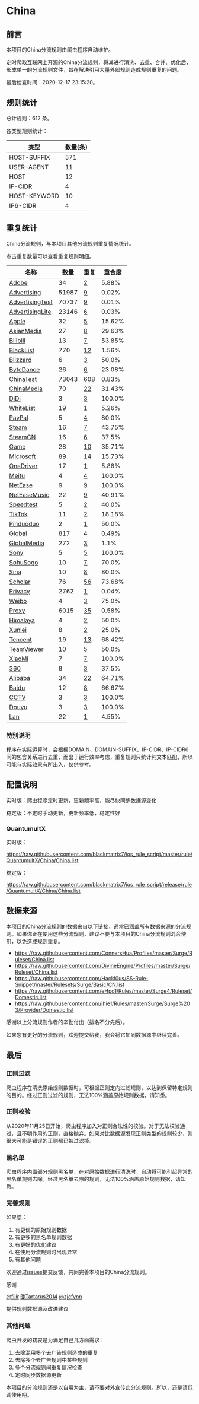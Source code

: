 # China

## 前言

本项目的China分流规则由爬虫程序自动维护。

定时爬取互联网上开源的China分流规则，将其进行清洗、去重、合并、优化后，形成单一的分流规则文件，旨在解决引用大量外部规则造成规则重复的问题。




最后检查时间：2020-12-17 23:15:20。

## 规则统计

总计规则：612 条。

各类型规则统计：

| 类型 | 数量(条) |
| ---- | ---- |
| HOST-SUFFIX | 571 |
| USER-AGENT | 11 |
| HOST | 12 |
| IP-CIDR | 4 |
| HOST-KEYWORD | 10 |
| IP6-CIDR | 4 |
## 重复统计

China分流规则，与本项目其他分流规则重复情况统计。

点击重复数量可以查看重复规则明细。

| 名称 | 数量 | 重复 | 重合度 |
| ---- | ---- | ---- | ------ |
|  [Adobe](https://github.com/blackmatrix7/ios_rule_script/tree/master/rule/QuantumultX/Adobe)    | 34   | [2](https://raw.githubusercontent.com/blackmatrix7/ios_rule_script/master/rule/QuantumultX/China/Repeat.list)   |   5.88% |
|  [Advertising](https://github.com/blackmatrix7/ios_rule_script/tree/master/rule/QuantumultX/Advertising)    | 51987   | [9](https://raw.githubusercontent.com/blackmatrix7/ios_rule_script/master/rule/QuantumultX/China/Repeat.list)   |   0.02% |
|  [AdvertisingTest](https://github.com/blackmatrix7/ios_rule_script/tree/master/rule/QuantumultX/AdvertisingTest)    | 70737   | [9](https://raw.githubusercontent.com/blackmatrix7/ios_rule_script/master/rule/QuantumultX/China/Repeat.list)   |   0.01% |
|  [AdvertisingLite](https://github.com/blackmatrix7/ios_rule_script/tree/master/rule/QuantumultX/AdvertisingLite)    | 23146   | [6](https://raw.githubusercontent.com/blackmatrix7/ios_rule_script/master/rule/QuantumultX/China/Repeat.list)   |   0.03% |
|  [Apple](https://github.com/blackmatrix7/ios_rule_script/tree/master/rule/QuantumultX/Apple)    | 32   | [5](https://raw.githubusercontent.com/blackmatrix7/ios_rule_script/master/rule/QuantumultX/China/Repeat.list)   |   15.62% |
|  [AsianMedia](https://github.com/blackmatrix7/ios_rule_script/tree/master/rule/QuantumultX/AsianMedia)    | 27   | [8](https://raw.githubusercontent.com/blackmatrix7/ios_rule_script/master/rule/QuantumultX/China/Repeat.list)   |   29.63% |
|  [Bilibili](https://github.com/blackmatrix7/ios_rule_script/tree/master/rule/QuantumultX/Bilibili)    | 13   | [7](https://raw.githubusercontent.com/blackmatrix7/ios_rule_script/master/rule/QuantumultX/China/Repeat.list)   |   53.85% |
|  [BlackList](https://github.com/blackmatrix7/ios_rule_script/tree/master/rule/QuantumultX/BlackList)    | 770   | [12](https://raw.githubusercontent.com/blackmatrix7/ios_rule_script/master/rule/QuantumultX/China/Repeat.list)   |   1.56% |
|  [Blizzard](https://github.com/blackmatrix7/ios_rule_script/tree/master/rule/QuantumultX/Blizzard)    | 6   | [3](https://raw.githubusercontent.com/blackmatrix7/ios_rule_script/master/rule/QuantumultX/China/Repeat.list)   |   50.0% |
|  [ByteDance](https://github.com/blackmatrix7/ios_rule_script/tree/master/rule/QuantumultX/ByteDance)    | 26   | [6](https://raw.githubusercontent.com/blackmatrix7/ios_rule_script/master/rule/QuantumultX/China/Repeat.list)   |   23.08% |
|  [ChinaTest](https://github.com/blackmatrix7/ios_rule_script/tree/master/rule/QuantumultX/ChinaTest)    | 73043   | [608](https://raw.githubusercontent.com/blackmatrix7/ios_rule_script/master/rule/QuantumultX/China/Repeat.list)   |   0.83% |
|  [ChinaMedia](https://github.com/blackmatrix7/ios_rule_script/tree/master/rule/QuantumultX/ChinaMedia)    | 70   | [22](https://raw.githubusercontent.com/blackmatrix7/ios_rule_script/master/rule/QuantumultX/China/Repeat.list)   |   31.43% |
|  [DiDi](https://github.com/blackmatrix7/ios_rule_script/tree/master/rule/QuantumultX/DiDi)    | 3   | [3](https://raw.githubusercontent.com/blackmatrix7/ios_rule_script/master/rule/QuantumultX/China/Repeat.list)   |   100.0% |
|  [WhiteList](https://github.com/blackmatrix7/ios_rule_script/tree/master/rule/QuantumultX/WhiteList)    | 19   | [1](https://raw.githubusercontent.com/blackmatrix7/ios_rule_script/master/rule/QuantumultX/China/Repeat.list)   |   5.26% |
|  [PayPal](https://github.com/blackmatrix7/ios_rule_script/tree/master/rule/QuantumultX/PayPal)    | 5   | [4](https://raw.githubusercontent.com/blackmatrix7/ios_rule_script/master/rule/QuantumultX/China/Repeat.list)   |   80.0% |
|  [Steam](https://github.com/blackmatrix7/ios_rule_script/tree/master/rule/QuantumultX/Steam)    | 16   | [7](https://raw.githubusercontent.com/blackmatrix7/ios_rule_script/master/rule/QuantumultX/China/Repeat.list)   |   43.75% |
|  [SteamCN](https://github.com/blackmatrix7/ios_rule_script/tree/master/rule/QuantumultX/SteamCN)    | 16   | [6](https://raw.githubusercontent.com/blackmatrix7/ios_rule_script/master/rule/QuantumultX/China/Repeat.list)   |   37.5% |
|  [Game](https://github.com/blackmatrix7/ios_rule_script/tree/master/rule/QuantumultX/Game)    | 28   | [10](https://raw.githubusercontent.com/blackmatrix7/ios_rule_script/master/rule/QuantumultX/China/Repeat.list)   |   35.71% |
|  [Microsoft](https://github.com/blackmatrix7/ios_rule_script/tree/master/rule/QuantumultX/Microsoft)    | 89   | [14](https://raw.githubusercontent.com/blackmatrix7/ios_rule_script/master/rule/QuantumultX/China/Repeat.list)   |   15.73% |
|  [OneDriver](https://github.com/blackmatrix7/ios_rule_script/tree/master/rule/QuantumultX/OneDriver)    | 17   | [1](https://raw.githubusercontent.com/blackmatrix7/ios_rule_script/master/rule/QuantumultX/China/Repeat.list)   |   5.88% |
|  [Meitu](https://github.com/blackmatrix7/ios_rule_script/tree/master/rule/QuantumultX/Meitu)    | 4   | [4](https://raw.githubusercontent.com/blackmatrix7/ios_rule_script/master/rule/QuantumultX/China/Repeat.list)   |   100.0% |
|  [NetEase](https://github.com/blackmatrix7/ios_rule_script/tree/master/rule/QuantumultX/NetEase)    | 9   | [9](https://raw.githubusercontent.com/blackmatrix7/ios_rule_script/master/rule/QuantumultX/China/Repeat.list)   |   100.0% |
|  [NetEaseMusic](https://github.com/blackmatrix7/ios_rule_script/tree/master/rule/QuantumultX/NetEaseMusic)    | 22   | [9](https://raw.githubusercontent.com/blackmatrix7/ios_rule_script/master/rule/QuantumultX/China/Repeat.list)   |   40.91% |
|  [Speedtest](https://github.com/blackmatrix7/ios_rule_script/tree/master/rule/QuantumultX/Speedtest)    | 5   | [2](https://raw.githubusercontent.com/blackmatrix7/ios_rule_script/master/rule/QuantumultX/China/Repeat.list)   |   40.0% |
|  [TikTok](https://github.com/blackmatrix7/ios_rule_script/tree/master/rule/QuantumultX/TikTok)    | 11   | [2](https://raw.githubusercontent.com/blackmatrix7/ios_rule_script/master/rule/QuantumultX/China/Repeat.list)   |   18.18% |
|  [Pinduoduo](https://github.com/blackmatrix7/ios_rule_script/tree/master/rule/QuantumultX/Pinduoduo)    | 2   | [1](https://raw.githubusercontent.com/blackmatrix7/ios_rule_script/master/rule/QuantumultX/China/Repeat.list)   |   50.0% |
|  [Global](https://github.com/blackmatrix7/ios_rule_script/tree/master/rule/QuantumultX/Global)    | 817   | [4](https://raw.githubusercontent.com/blackmatrix7/ios_rule_script/master/rule/QuantumultX/China/Repeat.list)   |   0.49% |
|  [GlobalMedia](https://github.com/blackmatrix7/ios_rule_script/tree/master/rule/QuantumultX/GlobalMedia)    | 272   | [3](https://raw.githubusercontent.com/blackmatrix7/ios_rule_script/master/rule/QuantumultX/China/Repeat.list)   |   1.1% |
|  [Sony](https://github.com/blackmatrix7/ios_rule_script/tree/master/rule/QuantumultX/Sony)    | 5   | [5](https://raw.githubusercontent.com/blackmatrix7/ios_rule_script/master/rule/QuantumultX/China/Repeat.list)   |   100.0% |
|  [SohuSogo](https://github.com/blackmatrix7/ios_rule_script/tree/master/rule/QuantumultX/SohuSogo)    | 10   | [7](https://raw.githubusercontent.com/blackmatrix7/ios_rule_script/master/rule/QuantumultX/China/Repeat.list)   |   70.0% |
|  [Sina](https://github.com/blackmatrix7/ios_rule_script/tree/master/rule/QuantumultX/Sina)    | 10   | [8](https://raw.githubusercontent.com/blackmatrix7/ios_rule_script/master/rule/QuantumultX/China/Repeat.list)   |   80.0% |
|  [Scholar](https://github.com/blackmatrix7/ios_rule_script/tree/master/rule/QuantumultX/Scholar)    | 76   | [56](https://raw.githubusercontent.com/blackmatrix7/ios_rule_script/master/rule/QuantumultX/China/Repeat.list)   |   73.68% |
|  [Privacy](https://github.com/blackmatrix7/ios_rule_script/tree/master/rule/QuantumultX/Privacy)    | 2762   | [1](https://raw.githubusercontent.com/blackmatrix7/ios_rule_script/master/rule/QuantumultX/China/Repeat.list)   |   0.04% |
|  [Weibo](https://github.com/blackmatrix7/ios_rule_script/tree/master/rule/QuantumultX/Weibo)    | 4   | [3](https://raw.githubusercontent.com/blackmatrix7/ios_rule_script/master/rule/QuantumultX/China/Repeat.list)   |   75.0% |
|  [Proxy](https://github.com/blackmatrix7/ios_rule_script/tree/master/rule/QuantumultX/Proxy)    | 6015   | [35](https://raw.githubusercontent.com/blackmatrix7/ios_rule_script/master/rule/QuantumultX/China/Repeat.list)   |   0.58% |
|  [Himalaya](https://github.com/blackmatrix7/ios_rule_script/tree/master/rule/QuantumultX/Himalaya)    | 4   | [2](https://raw.githubusercontent.com/blackmatrix7/ios_rule_script/master/rule/QuantumultX/China/Repeat.list)   |   50.0% |
|  [Xunlei](https://github.com/blackmatrix7/ios_rule_script/tree/master/rule/QuantumultX/Xunlei)    | 8   | [2](https://raw.githubusercontent.com/blackmatrix7/ios_rule_script/master/rule/QuantumultX/China/Repeat.list)   |   25.0% |
|  [Tencent](https://github.com/blackmatrix7/ios_rule_script/tree/master/rule/QuantumultX/Tencent)    | 19   | [13](https://raw.githubusercontent.com/blackmatrix7/ios_rule_script/master/rule/QuantumultX/China/Repeat.list)   |   68.42% |
|  [TeamViewer](https://github.com/blackmatrix7/ios_rule_script/tree/master/rule/QuantumultX/TeamViewer)    | 10   | [5](https://raw.githubusercontent.com/blackmatrix7/ios_rule_script/master/rule/QuantumultX/China/Repeat.list)   |   50.0% |
|  [XiaoMi](https://github.com/blackmatrix7/ios_rule_script/tree/master/rule/QuantumultX/XiaoMi)    | 7   | [7](https://raw.githubusercontent.com/blackmatrix7/ios_rule_script/master/rule/QuantumultX/China/Repeat.list)   |   100.0% |
|  [360](https://github.com/blackmatrix7/ios_rule_script/tree/master/rule/QuantumultX/360)    | 8   | [3](https://raw.githubusercontent.com/blackmatrix7/ios_rule_script/master/rule/QuantumultX/China/Repeat.list)   |   37.5% |
|  [Alibaba](https://github.com/blackmatrix7/ios_rule_script/tree/master/rule/QuantumultX/Alibaba)    | 34   | [22](https://raw.githubusercontent.com/blackmatrix7/ios_rule_script/master/rule/QuantumultX/China/Repeat.list)   |   64.71% |
|  [Baidu](https://github.com/blackmatrix7/ios_rule_script/tree/master/rule/QuantumultX/Baidu)    | 12   | [8](https://raw.githubusercontent.com/blackmatrix7/ios_rule_script/master/rule/QuantumultX/China/Repeat.list)   |   66.67% |
|  [CCTV](https://github.com/blackmatrix7/ios_rule_script/tree/master/rule/QuantumultX/CCTV)    | 3   | [3](https://raw.githubusercontent.com/blackmatrix7/ios_rule_script/master/rule/QuantumultX/China/Repeat.list)   |   100.0% |
|  [Douyu](https://github.com/blackmatrix7/ios_rule_script/tree/master/rule/QuantumultX/Douyu)    | 3   | [3](https://raw.githubusercontent.com/blackmatrix7/ios_rule_script/master/rule/QuantumultX/China/Repeat.list)   |   100.0% |
|  [Lan](https://github.com/blackmatrix7/ios_rule_script/tree/master/rule/QuantumultX/Lan)    | 22   | [1](https://raw.githubusercontent.com/blackmatrix7/ios_rule_script/master/rule/QuantumultX/China/Repeat.list)   |   4.55% |
### 特别说明
程序在实际运算时，会根据DOMAIN、DOMAIN-SUFFIX、IP-CIDR、IP-CIDR6间的包含关系进行去重，而出于运行效率考虑，重复规则只统计纯文本匹配，所以可能与实际效果有所出入，仅供参考。

## 配置说明

实时版：爬虫程序定时更新，更新频率高，能尽快同步数据源变化

稳定版：不定时手动更新，更新频率低，稳定性好

### QuantumultX 
实时版：

https://raw.githubusercontent.com/blackmatrix7/ios_rule_script/master/rule/QuantumultX/China/China.list

稳定版：

https://raw.githubusercontent.com/blackmatrix7/ios_rule_script/release/rule/QuantumultX/China/China.list

## 数据来源

本项目的China分流规则的数据来自以下链接，通常已涵盖所有数据来源的分流规则。如果你正在使用这些分流规则，建议不要与本项目的China分流规则混合使用，以免造成规则重复。

- https://raw.githubusercontent.com/ConnersHua/Profiles/master/Surge/Ruleset/China.list
- https://raw.githubusercontent.com/DivineEngine/Profiles/master/Surge/Ruleset/China.list
- https://raw.githubusercontent.com/Hackl0us/SS-Rule-Snippet/master/Rulesets/Surge/Basic/CN.list
- https://raw.githubusercontent.com/eHpo1/Rules/master/Surge4/Ruleset/Domestic.list
- https://raw.githubusercontent.com/lhie1/Rules/master/Surge/Surge%203/Provider/Domestic.list


感谢以上分流规则作者的辛勤付出（排名不分先后）。

如果您有更好的分流规则，欢迎提交给我，我会将它加到数据源中继续完善。

## 最后

### 正则过滤

爬虫程序在清洗原始规则数据时，可根据正则定向过滤规则，以达到保留特定规则的目的。经过正则过滤的规则，无法100%涵盖原始规则数据，请知悉。

### 正则校验

从2020年11月25日开始，爬虫程序加入对正则合法性的校验。对于无法校验通过，且不明作用的正则，直接抛弃。如果对比数据源发现正则类型的规则较少，则很大可能是错误的正则都已被过滤掉。

### 黑名单

爬虫程序内置部分规则黑名单，在对原始数据进行清洗时，自动将可能引起异常的黑名单规则去除。经过黑名单去除的规则，无法100%涵盖原始规则数据，请知悉。

### 完善规则

如果您：

1. 有更优的原始规则数据
2. 有更多的黑名单规则数据
3. 有更好的优化建议
4. 在使用分流规则时出现异常
5. 有其他问题

欢迎通过[issues](https://github.com/blackmatrix7/ios_rule_script/issues/new)提交反馈，共同完善本项目的China分流规则。

感谢

[@fiiir](https://github.com/fiiir) [@Tartarus2014](https://github.com/Tartarus2014) [@zjcfynn](https://github.com/zjcfynn) 

提供规则数据源及改进建议

### 其他问题

爬虫开发的初衷是为满足自己几方面需求：

1. 去除混用多个去广告规则造成的重复
2. 去除多个去广告规则中某些规则
3. 多个分流规则间重复情况检查
4. 定时同步数据源更新

本项目的分流规则还是以自用为主，请不要对外宣传此分流规则。所以，还是请低调使用吧。